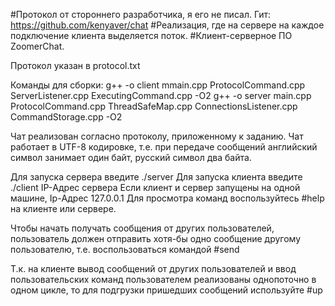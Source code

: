#Протокол от стороннего разработчика, я его не писал. Гит: https://github.com/kenyaver/chat 
#Реализация, где на сервере на каждое подключение клиента выделяется поток. 
#Клиент-серверное ПО ZoomerChat.

Протокол указан в protocol.txt

Команды для сборки: 
g++ -o client mmain.cpp ProtocolCommand.cpp ServerListener.cpp ExecutingCommand.cpp -O2 
g++ -o server main.cpp ProtocolCommand.cpp ThreadSafeMap.cpp ConnectionsListener.cpp CommandStorage.cpp -O2

Чат реализован согласно протоколу, приложенному к заданию. Чат работает в UTF-8 кодировке, т.е. при передаче сообщений английский символ занимает один байт, русский символ два байта.

Для запуска сервера введите ./server Для запуска клиента введите ./client IP-Адрес сервера Если клиент и сервер запущены на одной машине, Ip-Адрес 127.0.0.1 Для просмотра команд воспользуйтесь #help на клиенте или сервере.

Чтобы начать получать сообщения от других пользователей, пользователь должен отправить хотя-бы одно сообщение другому пользователю, т.е. воспользоваться командой #send

Т.к. на клиенте вывод сообщений от других пользователей и ввод пользовательских команд пользователем реализованы однопоточно в одном цикле, то для подгрузки пришедших сообщений используйте #up
